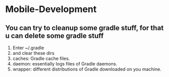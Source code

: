 # Mobile-Development


## You can try to cleanup some gradle stuff, for that u can delete some gradle stuff

1) Enter ~/.gradle 
2) and clear these dirs
3) caches: Gradle cache files.
4) daemon: essentially logs files of Gradle daemons.
5) wrapper: different distributions of Gradle downloaded on you machine.
